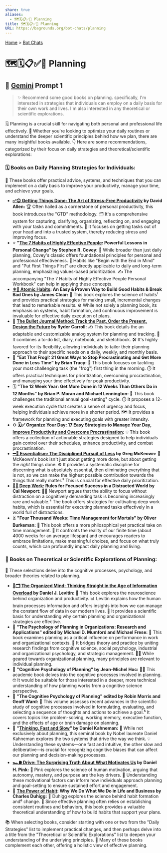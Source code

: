```yaml
---
share: true
aliases:
  - 🗺️🗓️📋✅🔮 Planning
title: 🗺️🗓️📋✅🔮 Planning
URL: https://bagrounds.org/bot-chats/planning
---
```

[Home](../index.md) > [Bot Chats](./index.md)  
# 🗺️🗓️📋✅🔮 Planning  
## 💬 [Gemini](../software/gemini.md) Prompt 1  
> ✨ Recommend some good books on planning. specifically, I'm interested in strategies that individuals can employ on a daily basis for their own work and lives. I'm also interested in any theoretical or scientific explorations.  
  
 🗓️ Planning is a crucial skill for navigating both personal and professional life effectively. 🧠 Whether you're looking to optimize your daily routines or understand the deeper scientific principles behind how we plan, there are many insightful books available. 👇 Here are some recommendations, categorized by their focus on daily strategies and theoretical/scientific explorations:  
  
### 🗓️ Books on Daily Planning Strategies for Individuals:  
  
🚀 These books offer practical advice, systems, and techniques that you can implement on a daily basis to improve your productivity, manage your time, and achieve your goals.  
  
- **[✅😌 Getting Things Done: The Art of Stress-Free Productivity](../books/getting-things-done-the-art-of-stress-free-productivity.md) by David Allen:** 🏆 Often hailed as a cornerstone of personal productivity, this book introduces the "GTD" methodology. 🗂️ It's a comprehensive system for capturing, clarifying, organizing, reflecting on, and engaging with your tasks and commitments. 🧠 It focuses on getting tasks out of your head and into a trusted system, thereby reducing stress and improving focus.  
- ⭐️ **"[The 7 Habits of Highly Effective People](../books/the-7-habits-of-highly-effective-people.md): Powerful Lessons in Personal Change" by Stephen R. Covey:** 🌳 While broader than just daily planning, Covey's classic offers foundational principles for personal and professional effectiveness. 🧭 Habits like "Begin with the End in Mind" and "Put First Things First" are directly applicable to daily and long-term planning, emphasizing values-based prioritization. ✍️ The accompanying "The 7 Habits of Highly Effective People Personal Workbook" can help in applying these concepts.  
- **[⚛️🔄 Atomic Habits](../books/atomic-habits.md): An Easy & Proven Way to Build Good Habits & Break Bad Ones by James Clear:** 🔬 This book explores the science of habits¹ and provides practical strategies for making small, incremental changes that lead to remarkable results. ⚙️ While not solely a planning book, its emphasis on systems, habit formation, and continuous improvement is invaluable for effective daily execution of plans.  
- 📓 **[The Bullet Journal Method: Track the Past, Order the Present, Design the Future](../books/the-bullet-journal-method.md) by Ryder Carroll:** ✍️ This book details the an adaptable and customizable analog system for planning and tracking. 📝 It combines a to-do list, diary, notebook, and sketchbook. 🛠️ It's highly favored for its flexibility, allowing individuals to tailor their planning approach to their specific needs on a daily, weekly, and monthly basis.  
- 🐸 **"Eat That Frog!: 21 Great Ways to Stop Procrastinating and Get More Done in Less Time" by Brian Tracy:** 🎯 This book focuses on tackling your most challenging task (the "frog") first thing in the morning. ⏱️ It offers practical techniques for prioritization, overcoming procrastination, and managing your time effectively for peak productivity.  
- 🗓️ **"The 12 Week Year: Get More Done in 12 Weeks Than Others Do in 12 Months" by Brian P. Moran and Michael Lennington:** 📅 This book challenges the traditional annual goal-setting² cycle. ⏱️ It proposes a 12-week execution cycle that creates a sense of urgency and focus, helping individuals achieve more in a shorter period. 🗺️ It provides a framework for planning and executing goals with greater intensity.  
- ⚙️ **[🗓️✅ Organize Your Day: 17 Easy Strategies to Manage Your Day, Improve Productivity and Overcome Procrastination](../books/organize-your-day-17-easy-strategies-to-manage-your-day-improve-productivity-and-overcome-procrastination.md):** 💡 This book offers a collection of actionable strategies designed to help individuals gain control over their schedules, enhance productivity, and combat procrastination.  
- **[➖💯 Essentialism: The Disciplined Pursuit of Less](../books/essentialism-the-disciplined-pursuit-of-less.md) by Greg McKeown:** 🎯 McKeown's book isn't just about getting more done, but about getting the _right_ things done. ⚙️ It provides a systematic discipline for discerning what is absolutely essential, then eliminating everything that is not, so we can make the highest possible contribution towards the things that really matter.³ This is crucial for effective daily prioritization.  
- **[🤿💼 Deep Work](../books/deep-work.md): Rules for Focused Success in a Distracted World by Cal Newport:** 🧘‍♀️ Newport argues that the ability to focus without distraction on a cognitively demanding task is becoming increasingly rare and valuable.⁴ The book offers strategies for cultivating deep work habits, which is essential for executing planned tasks effectively in a world full of distractions.  
- ⏳ **"Four Thousand Weeks: Time Management for Mortals" by Oliver Burkeman:** 🤔 This book offers a more philosophical yet practical take on time management. 🤯 It confronts the reality of our finite time (about 4000 weeks for an average lifespan) and encourages readers to embrace limitations, make meaningful choices, and focus on what truly counts, which can profoundly impact daily planning and living.  
  
### 🧠 Books on Theoretical or Scientific Explorations of Planning:  
  
🔬 These selections delve into the cognitive processes, psychology, and broader theories related to planning.  
  
- **[🧠🗂️ The Organized Mind: Thinking Straight in the Age of Information Overload](../books/the-organized-mind-thinking-straight-in-the-age-of-information-overload.md) by Daniel J. Levitin:** 🧠 This book explores the neuroscience behind organization and productivity. 📊 Levitin explains how the human brain processes information and offers insights into how we can manage the constant flow of data in our modern lives. 🧪 It provides a scientific basis for understanding why certain planning and organizational strategies are effective.  
- 🏢 **"The Psychology of Planning in Organizations: Research and Applications" edited by Michael D. Mumford and Michael Frese:** 🏢 This book examines planning as a critical influence on performance in work and organizational contexts. 🤝 It bridges theory and practice by uniting research findings from cognitive science, social psychology, industrial and organizational psychology, and strategic management. 🧑‍💼 While geared towards organizational planning, many principles are relevant to individual planning.  
- 🧠 **"Cognitive Psychology of Planning" by Jean-Michel Hoc:** 🧑‍🏫 This academic book delves into the cognitive processes involved in planning. 🤓 It would be suitable for those interested in a deeper, more technical understanding of how planning works from a cognitive science perspective.  
- 🧠 **"The Cognitive Psychology of Planning" edited by Robin Morris and Geoff Ward:** 🔬 This volume assesses recent advances in the scientific study of cognitive processes involved in formulating, evaluating, and selecting a sequence of thoughts and actions to achieve a goal.⁵ It covers topics like problem-solving, working memory, executive function, and the effects of age or brain damage on planning.  
- 🤔 **"[Thinking, Fast and Slow](../books/thinking-fast-and-slow.md)" by Daniel Kahneman:** 🧠 While not exclusively about planning, this seminal book by Nobel laureate Daniel Kahneman explores the two systems that drive the way we think. 💡 Understanding these systems—one fast and intuitive, the other slow and deliberative—is crucial for recognizing cognitive biases that can affect our planning and decision-making processes.  
- **[🏎️⛽ Drive: The Surprising Truth About What Motivates Us](../books/drive-the-surprising-truth-about-what-motivates-us.md) by Daniel H. Pink:** 🎯 Pink explores the science of human motivation, arguing that autonomy, mastery, and purpose are the key drivers. 🌟 Understanding these motivational factors can inform how individuals approach planning and goal-setting to ensure sustained effort and engagement.  
- 🧲 **[The Power of Habit](../books/the-power-of-habit.md): Why We Do What We Do in Life and Business by Charles Duhigg:** 🧪 Duhigg explores the science behind habit formation and⁶ change. 🔄 Since effective planning often relies on establishing consistent routines and behaviors, this book provides a valuable theoretical understanding of how to build habits that support your plans.  
  
📚 When selecting books, consider starting with one or two from the "Daily Strategies" list to implement practical changes, and then perhaps delve into a title from the "Theoretical or Scientific Explorations" list to deepen your understanding of the underlying principles. 🧩 Many of these books complement each other, offering a holistic view of effective planning.